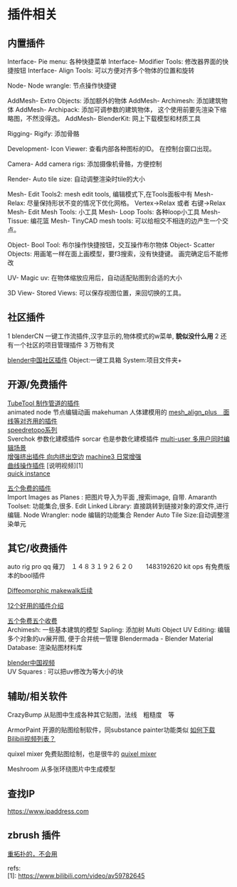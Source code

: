 # 插件相关

## 内置插件

Interface- Pie menu: 各种快捷菜单
Interface- Modifier Tools: 修改器界面的快捷按钮
Interface- Align Tools: 可以方便对齐多个物体的位置和旋转

Node- Node wrangle: 节点操作快捷键  

AddMesh- Extro Objects: 添加额外的物体
AddMesh- Archimesh: 添加建筑物体
AddMesh- Archipack: 添加可调参数的建筑物体， 这个使用前要先渲染下缩略图，不然没得选。
AddMesh- BlenderKit: 网上下载模型和材质工具

Rigging- Rigify: 添加骨骼

Development- Icon Viewer: 查看内部各种图标的ID。 在控制台窗口出现。

Camera- Add camera rigs:  添加摄像机骨骼，方便控制   

Render- Auto tile size: 自动调整渲染时tile的大小


Mesh- Edit Tools2: mesh edit tools, 编辑模式下,在Tools面板中有
Mesh- Relax: 尽量保持形状不变的情况下优化网格。 Vertex->Relax 或者 右键->Relax
Mesh- Edit Mesh Tools: 小工具
Mesh- Loop Tools: 各种loop小工具
Mesh-Tissue: 编花篮
Mesh- TinyCAD mesh tools: 可以给相交不相连的边产生一个交点。

Object- Bool Tool: 布尔操作快捷按钮，交互操作布尔物体
Object- Scatter Objects: 用画笔一样在面上画模型，要f3搜索，没有快捷键。 画完确定后不能修改

UV- Magic uv: 在物体缩放应用后，自动适配贴图到合适的大小


3D View- Stored Views: 可以保存视图位置，来回切换的工具。





## 社区插件
1 blenderCN 一键工作流插件,汉字显示的,物体模式的w菜单, **貌似没什么用**
2 还有一个社区的项目管理插件
3 万物有灵

[blender中国社区插件](http://www.zcool.com.cn/article/ZNjIwODQw.html)
Object:一键工具箱
System:项目文件夹+


## 开源/免费插件
[TubeTool 制作管道的插件](https://github.com/zeffii/TubeTool)  
animated node 节点编辑动画
makehuman 人体建模用的
[mesh_align_plus　面线等对齐用的插件](https://github.com/egtwobits/mesh_align_plus)  
[speedretopo系列](https://gumroad.com/l/speedretopo)  
Sverchok  参数化建模插件
sorcar 也是参数化建模插件
[multi-user 多用户同时编辑场景](https://gitlab.com/slumber/multi-user)   
[增强挤出插件  向内挤出空边](https://github.com/capnm/b8ExtrudePull/)
[machine3  日常增强](https://machin3.io/)  
[曲线操作插件](https://github.com/Shriinivas/blenderbezierutils)   [说明视频][1]   
[quick instance]()  




[五个免费的插件](https://www.blenderguru.com/articles/must-blender-addons)  
Import Images as Planes : 把图片导入为平面 ,搜索image, 自带.
Amaranth Toolset: 功能集合,很多.
Edit Linked Library: 直接跳转到链接对象的源文件,进行编辑.
Node Wrangler: node 编辑的功能集合
Render Auto Tile Size:自动调整渲染单元


## 其它/收费插件
auto rig pro  qq 薙刀　１４８３１９２６２０　　1483192620
kit ops 有免费版本的bool插件

[Diffeomorphic makewalk后续](https://bitbucket.org/Diffeomorphic/retarget-bvh/src/master/)

[12个好用的插件介绍](https://www.blenderguru.com/articles/12-useful-blender-addons-everyone-should-use)  

[五个免费五个收费](https://www.lauren-hodges.com/blog/2015/9/23/top-5-favorite-free-and-paid-blender-addons)  
Archimesh: 一些基本建筑的模型
Sapling: 添加树
Multi Object UV Editing: 编辑多个对象的uv展开图, 便于合并统一管理
Blendermada - Blender Material Database: 渲染贴图材料库

[blender中国视频](http://v.youku.com/v_show/id_XMTUzNDMzMjU1Ng==.html?spm=a2h0j.11185381.listitem_page1.5!3~A&f=27332013&from=y1.2-3.4.3)  
UV Squares : 可以把uv修改为等大小的块

## 辅助/相关软件
CrazyBump  从贴图中生成各种其它贴图，法线　粗糙度　等

ArmorPaint 开源的贴图绘制软件，同substance painter功能类似
[如何下载Bilibili视频列表？](http://www.cr-soft.net/archives/how-to-download-bilibili-video.html)   

quixel mixer 免费贴图绘制，也是很牛的
[quixel mixer](https://quixel.com/blog)  

Meshroom 从多张环绕图片中生成模型


## 查找IP
https://www.ipaddress.com


## zbrush 插件
[重拓扑的，不会用](https://www.iiicg.com/archives/2380)  




refs:  
[1]: https://www.bilibili.com/video/av59782645